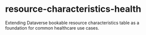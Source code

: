 # resource-characteristics-health
Extending Dataverse bookable resource characteristics table as a foundation for common healthcare use cases.
